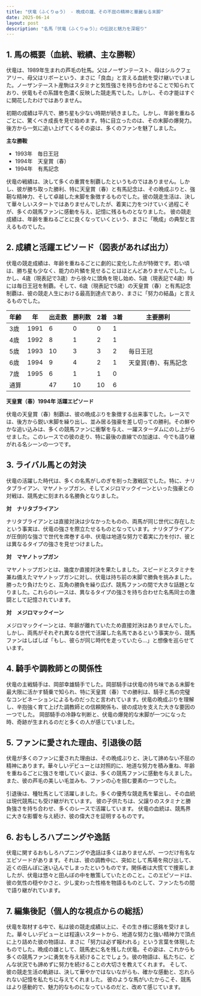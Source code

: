 ```yaml
---
title: "伏竜（ふくりゅう） - 晩成の雄、その不屈の精神と華麗なる末脚"
date: 2025-06-14
layout: post
description: "名馬『伏竜（ふくりゅう）』の伝説と魅力を深堀り"
---
```


## 1. 馬の概要（血統、戦績、主な勝鞍）

伏竜は、1989年生まれの芦毛の牡馬。父はノーザンテースト、母はシルクフェアリー、母父はリボーという、まさに「良血」と言える血統を受け継いでいました。ノーザンテースト産駒はスタミナと気性強さを持ち合わせることで知られており、伏竜もその系譜を色濃く反映した競走馬でした。しかし、その才能はすぐに開花したわけではありません。

初期の成績は平凡で、勝ち星も少ない時期が続きました。しかし、年齢を重ねるごとに、驚くべき成長を見せ始めます。特に目立ったのは、その末脚の爆発力。後方から一気に追い上げてくるその姿は、多くのファンを魅了しました。

**主な勝鞍**

* 1993年　毎日王冠
* 1994年　天皇賞（春）
* 1994年　有馬記念


伏竜の戦績は、決して多くの重賞を制覇したというものではありません。しかし、彼が勝ち取った勝利、特に天皇賞（春）と有馬記念は、その晩成ぶりと、強靭な精神力、そして卓越した末脚を象徴するものでした。彼の競走生活は、決して華々しいスタートではありませんでしたが、着実に力をつけていく過程こそが、多くの競馬ファンに感動を与え、記憶に残るものとなりました。  彼の競走成績は、年齢を重ねるごとに良くなっていくという、まさに「晩成」の典型と言えるものでした。


## 2. 成績と活躍エピソード（図表があれば出力）

伏竜の競走成績は、年齢を重ねるごとに劇的に変化した点が特徴です。若い頃は、勝ち星も少なく、能力の片鱗を見せることはほとんどありませんでした。しかし、4歳（現表記で3歳）から徐々に頭角を現し始め、5歳（現表記で4歳）時には毎日王冠を制覇。そして、6歳（現表記で5歳）の天皇賞（春）と有馬記念制覇は、彼の競走人生における最高到達点であり、まさに「努力の結晶」と言えるものでした。

| 年齢 | 年 | 出走数 | 勝利数 | 2着 | 3着 | 主要勝利 |
|---|---|---|---|---|---|---|
| 3歳 | 1991 | 6 | 0 | 0 | 1 |  |
| 4歳 | 1992 | 8 | 1 | 2 | 1 |  |
| 5歳 | 1993 | 10 | 3 | 3 | 2 | 毎日王冠 |
| 6歳 | 1994 | 9 | 4 | 2 | 1 | 天皇賞(春)、有馬記念 |
| 7歳 | 1995 | 6 | 1 | 1 | 0 |  |
| 通算 |  | 47 | 10 | 10 | 6 |  |


**天皇賞（春）1994年 活躍エピソード**

伏竜の天皇賞（春）制覇は、彼の晩成ぶりを象徴する出来事でした。レースでは、後方から鋭い末脚を繰り出し、並み居る強豪を差し切っての勝利。その鮮やかな追い込みは、多くの競馬ファンに衝撃を与え、一躍スターダムにのし上がらせました。このレースでの彼の走り、特に最後の直線での加速は、今でも語り継がれる名シーンの一つです。


## 3. ライバル馬との対決

伏竜の活躍した時代は、多くの名馬がしのぎを削った激戦区でした。特に、ナリタブライアン、マヤノトップガン、そしてメジロマックイーンといった強豪との対戦は、競馬史に刻まれる名勝負となりました。

**対　ナリタブライアン**

ナリタブライアンとは直接対決は少なかったものの、両馬が同じ世代に存在したという事実は、伏竜の強さを際立たせるものとなっています。ナリタブライアンが圧倒的な強さで世代を席巻する中、伏竜は地道な努力で着実に力を付け、彼とは異なるタイプの強さを見せつけました。

**対　マヤノトップガン**

マヤノトップガンとは、幾度か直接対決を果たしました。スピードとスタミナを兼ね備えたマヤノトップガンに対し、伏竜は持ち前の末脚で勝負を挑みました。勝ったり負けたりと、互角の勝負を繰り広げ、競馬ファンの間で大きな話題となりました。これらのレースは、異なるタイプの強さを持ち合わせた名馬同士の激闘として記憶されています。

**対　メジロマックイーン**

メジロマックイーンとは、年齢が離れていたため直接対決はありませんでした。しかし、両馬がそれぞれ異なる世代で活躍した名馬であるという事実から、競馬ファンはしばしば「もし、彼らが同じ時代を走っていたら…」と想像を巡らせています。


## 4. 騎手や調教師との関係性

伏竜の主戦騎手は、岡部幸雄騎手でした。岡部騎手は伏竜の持ち味である末脚を最大限に活かす騎乗で知られ、特に天皇賞（春）での勝利は、騎手と馬の完璧なコンビネーションによるものだったと言われています。伏竜の晩成ぶりを理解し、辛抱強く育て上げた調教師との信頼関係も、彼の成功を支えた大きな要因の一つでした。  岡部騎手の冷静な判断と、伏竜の爆発的な末脚が一つになった時、奇跡が生まれるのだと多くの人が感じていました。


## 5. ファンに愛された理由、引退後の話

伏竜が多くのファンに愛された理由は、その晩成ぶりと、決して諦めない不屈の精神にあります。華々しいデビューとは対照的に、地道な努力を積み重ね、年齢を重ねるごとに強さを増していく姿は、多くの競馬ファンに感動を与えました。また、彼の芦毛の美しい毛並みも、ファンの心を掴む要素の一つでした。

引退後は、種牡馬として活躍しました。多くの優秀な競走馬を輩出し、その血統は現代競馬にも受け継がれています。  彼の子供たちは、父譲りのスタミナと勝負強さを持ち合わせ、多くのレースで活躍しています。  伏竜の血統は、競馬界に大きな影響を与え続け、彼の偉大さを証明するものです。


## 6. おもしろハプニングや逸話

伏竜に関するおもしろハプニングや逸話は多くはありませんが、一つだけ有名なエピソードがあります。それは、彼の調教中に、突如として馬場を飛び出して、近くの田んぼに迷い込んでしまったというものです。関係者は大慌てで捜索しましたが、伏竜は悠々と田んぼの中を散策していたとのこと。このエピソードは、彼の気性の穏やかさと、少し変わった性格を物語るものとして、ファンたちの間で語り継がれています。


## 7. 編集後記（個人的な視点からの総括）

伏竜を取材する中で、私は彼の競走成績以上に、その生き様に感銘を受けました。華々しいデビューとは程遠いスタートから、地道な努力と強い精神力で頂点に上り詰めた彼の物語は、まさに「努力は必ず報われる」という言葉を体現したものでした。晩成の雄として、競馬史に名を残した伏竜。その姿は、これからも多くの競馬ファンに勇気を与え続けることでしょう。彼の物語は、私たちに、どんな状況でも諦めずに努力を続けることの大切さを教えてくれます。  そして、彼の競走生活の軌跡は、決して華やかではないながらも、確かな感動と、忘れられない記憶を私たちに与えてくれました。  彼のような馬がいたからこそ、競馬はより感動的で、魅力的なものになっているのだと、改めて感じています。
